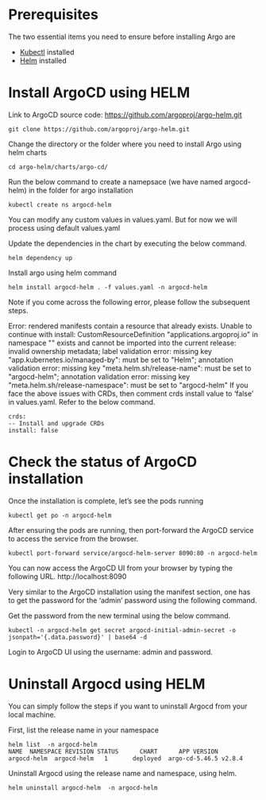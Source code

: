# Prerequisites
The two essential items you need to ensure before installing Argo are
- [Kubectl](https://kubernetes.io/docs/tasks/tools/) installed
- [Helm](https://helm.sh/docs/intro/install/) installed

# Install ArgoCD using HELM
Link to ArgoCD source code: https://github.com/argoproj/argo-helm.git
```
git clone https://github.com/argoproj/argo-helm.git
```

Change the directory or the folder where you need to install Argo using helm charts 
```
cd argo-helm/charts/argo-cd/
```

Run the below command to create a namepsace (we have named argocd-helm) in the folder for argo installation
```
kubectl create ns argocd-helm
```

You can modify any custom values in values.yaml. But for now we will process using default values.yaml

Update the dependencies in the chart by executing the below command.
```
helm dependency up
```

Install argo using helm command 
```
helm install argocd-helm . -f values.yaml -n argocd-helm
```

Note if you come across the following error, please follow the subsequent steps. 

Error: rendered manifests contain a resource that already exists. Unable to continue with install: CustomResourceDefinition "applications.argoproj.io" in namespace "" exists and cannot be imported into the current release: invalid ownership metadata; label validation error: missing key "app.kubernetes.io/managed-by": must be set to "Helm"; annotation validation error: missing key "meta.helm.sh/release-name": must be set to "argocd-helm"; annotation validation error: missing key "meta.helm.sh/release-namespace": must be set to "argocd-helm"
If you face the above issues with CRDs, then comment crds install value to ‘false’ in values.yaml. Refer to the below command.  
```
crds:
-- Install and upgrade CRDs
install: false
```

# Check the status of ArgoCD installation
Once the installation is complete, let’s see the pods running 
```
kubectl get po -n argocd-helm
```

After ensuring the pods are running, then port-forward the ArgoCD service to access the service from the browser. 
```
kubectl port-forward service/argocd-helm-server 8090:80 -n argocd-helm
```

You can now access the ArgoCD UI from your browser by typing the following URL. http://localhost:8090

Very similar to the ArgoCD installation using the manifest section, one has to get the password for the ‘admin’ password using the following command. 

Get the password from the new terminal using the below command.
```
kubectl -n argocd-helm get secret argocd-initial-admin-secret -o jsonpath='{.data.password}' | base64 -d
```
Login to ArgoCD UI using the username: admin and password.  

# Uninstall Argocd using HELM
You can simply follow the steps if you want to uninstall Argocd from your local machine. 

First, list the release name in your namespace
```
helm list  -n argocd-helm
NAME  NAMESPACE REVISION STATUS      CHART      APP VERSION
argocd-helm  argocd-helm   1  	   deployed  argo-cd-5.46.5	v2.8.4
```

Uninstall Argocd using the release name and namespace, using helm.
```
helm uninstall argocd-helm  -n argocd-helm
```
